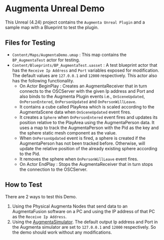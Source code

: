 # Augmenta Unreal Demo

This Unreal (4.24) project contains the `Augmenta Unreal Plugin` and a sample map with a Blueprint to test the plugin.

## Files for Testing

 - `Content/Maps/AugmentaDemo.umap` : This map contains the `BP_AugmentaTest` actor for testing.
 - `Content/Blueprints/BP_AugmentaTest.uasset` : A test blueprint actor that has the `Receive Ip Address` and `Port` variables exposed for modification. The default values are `127.0.0.1` and `12000` respectively. This actor also has the following functionality.
 	- On Actor BeginPlay : Creates an AugmentaReceiver that in turn connects to the OSCServer with the given Ip address and Port and also binds to the Augmenta Plugin events i.e., `OnSceneUpdated`, `OnPersonEntered`, `OnPersonUpdated` and `OnPersonWillLeave`.
	- It contains a cube called PlayArea which is scaled according to the AugmentaScene data when `OnSceneUpdated` event fires.
	- It creates a `Sphere` when `OnPersonEntered` event fires and updates its position relative to the PlayArea using the AugmentaPerson data. It uses a map to track the AugmentaPerson with the Pid as the key and the sphere static mesh component as the value.
	- When `OnPersonUpdated` event is fired, a sphere is created if the AugmentaPerson has not been tracked before. Otherwise, will update the relative position of the already existing sphere according to the Pid.
	- It removes the sphere when `OnPersonWillLeave` event fires.
	- On Actor EndPlay : Stops the AugmentaReceiver that in turn stops the connection to the OSCServer.

## How to Test

There are 2 ways to test this Demo.
 1. Using the Physical Augmenta Nodes that send data to an AugmentaFusion software on a PC and using the IP address of that PC as the `Receive Ip Address`.
 2. Using the [AugmentaSimulator](https://github.com/Theoriz/Augmenta-Simulator/releases). The default output Ip address and Port in the Augmenta simulator are set to `127.0.0.1` and `12000` respectively. So the demo should work without any modifications.
